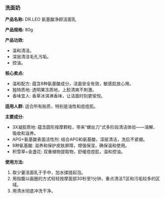### 洗面奶

**产品名称:** DR.LEO 氨基酸净颜洁面乳

**产品规格:** 80g

**产品功效:**
- 温和清洁。
- 深层清洁毛孔污垢。
- 控油。

**核心卖点:**
- 温和配方: 蕴含8种氨基酸成分，洁面安全有效，敏感肌放心用。
- 独特质地: 透明果冻质地，上脸清爽不刺激。
- 香味宜人: 香草冰淇淋香味，让洁面时刻更愉悦。

**适用人群:** 适合所有肤质，特别是油性和痘痘肌。

**主要成分:**
- 3X凝胶质地: 蕴含圆形按摩颗粒，带来“螺丝刀”式多阶段清洁体验——溶解、吸收和滋养。
- APG+氨基酸表面活性剂: 结合APG和氨基酸，深层清洁，洗后不紧绷。
- 8种氨基酸: 滋养和保护皮肤屏障，增强保湿，确保温和使用。
- 积雪草+金盏花: 双重植物提取物，舒缓痘痘肌，温和控油。

**使用方法:**
1. 取少量洁面乳于手中，加水揉搓起泡。
2. 用指腹以画圈的方式轻轻按摩面部30秒至1分钟，重点清洁T区和污垢较多的区域。
3. 用清水彻底冲洗干净。